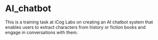 # AI_chatbot
This is a training task at iCog Labs on creating an AI chatbot system that enables users to extract characters from history or fiction books and engage in conversations with them. 
